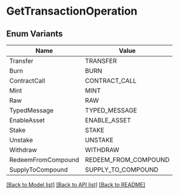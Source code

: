 # GetTransactionOperation

## Enum Variants

| Name | Value |
|---- | -----|
| Transfer | TRANSFER |
| Burn | BURN |
| ContractCall | CONTRACT_CALL |
| Mint | MINT |
| Raw | RAW |
| TypedMessage | TYPED_MESSAGE |
| EnableAsset | ENABLE_ASSET |
| Stake | STAKE |
| Unstake | UNSTAKE |
| Withdraw | WITHDRAW |
| RedeemFromCompound | REDEEM_FROM_COMPOUND |
| SupplyToCompound | SUPPLY_TO_COMPOUND |


[[Back to Model list]](../README.md#documentation-for-models) [[Back to API list]](../README.md#documentation-for-api-endpoints) [[Back to README]](../README.md)


